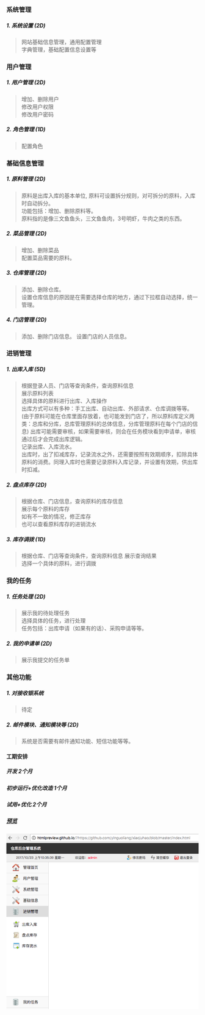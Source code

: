 ### 系统管理
##### 1. 系统设置 (2D)
> 网站基础信息管理，通用配置管理  
> 字典管理，基础配置信息设置等

### 用户管理 
##### 1. 用户管理 (2D)
> 增加、删除用户  
> 修改用户权限  
> 修改用户密码

##### 2. 角色管理 (1D)
> 配置角色


### 基础信息管理
##### 1. 原料管理 (2D)
> 原料是出库入库的基本单位, 原料可设置拆分规则，对可拆分的原料，入库时自动拆分。  
> 功能包括：增加、删除原料等。   
> 原料指的是像三文鱼鱼头，三文鱼鱼肉，3号明虾，牛肉之类的东西。   

##### 2. 菜品管理 (2D)
> 增加、删除菜品  
> 配置菜品需要的原料。

##### 3. 仓库管理 (2D)
> 添加、删除仓库。  
> 设置仓库信息的原因是在需要选择仓库的地方，通过下拉框自动选择，统一管理。

##### 4. 门店管理 (2D)
> 添加、删除门店信息。 
> 设置门店的人员信息。 


### 进销管理
##### 1. 出库入库 (5D)
> 根据登录人员、门店等查询条件，查询原料信息  
> 展示原料列表  
> 选择具体的原料进行出库、入库操作  
> 出库方式可以有多种：手工出库、自动出库、外部请求、仓库调拨等等。  
> (由于原料可能在仓库里面存放着，也可能发到门店了，所以原料库定义两类：总库和分库，总库管理原料的总体信息，分库管理原料在每个门店的信息)
> 出库可能需要审核，如果需要审核，则会在任务模块看到申请单，审核通过后才会完成出库逻辑。  
> 记录出库、入库流水。  
> 出库时，出了扣减库存，记录流水之外，还需要按照有效期顺序，扣除具体原料的消费。同理入库时也需要记录原料入库记录，并设置有效期，供出库时扣减。    

##### 2. 盘点库存 (2D)
> 根据仓库、门店信息，查询原料的库存信息  
> 展示每个原料的库存  
> 如有不一致的情况，修正库存  
> 也可以查看原料库存的进销流水 

##### 3. 库存调拨 (1D)
> 根据仓库、门店等查询条件，查询原料信息
> 展示查询结果  
> 选择一个具体的原料，进行调拨 


### 我的任务
##### 1. 任务处理 (2D)
> 展示我的待处理任务  
> 选择具体的任务，进行处理  
> 任务包括：出库申请（如果有的话）、采购申请等等。
##### 2. 我的申请单 (2D)
> 展示我提交的任务单

### 其他功能
##### 1. 对接收银系统
> 待定  

##### 2. 邮件模块、通知模块等 (2D)
> 系统是否需要有邮件通知功能、短信功能等等。

#### 工期安排
##### 开发 2个月
##### 初步运行+优化改造 1个月
##### 试用+优化 2个月
##### [预览](http://htmlpreview.github.io/?https://github.com/yinguoliang/xiaojuhao/blob/master/index.html)
![image](https://raw.githubusercontent.com/yinguoliang/xiaojuhao/master/WX20171023-103546.png)
